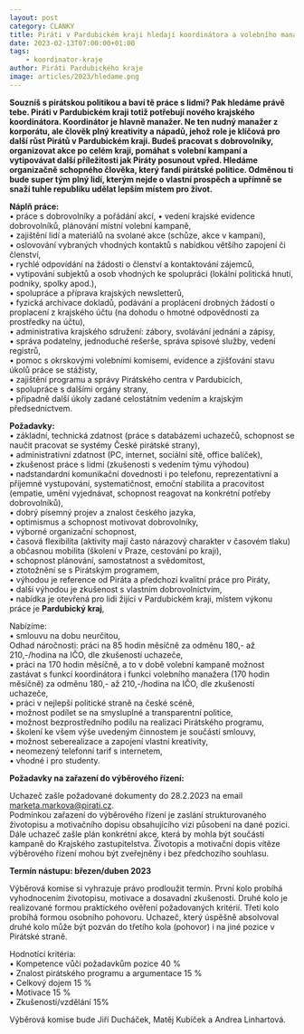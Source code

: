 ```yaml
---
layout: post
category: CLANKY
title: Piráti v Pardubickém kraji hledají koordinátora a volebního manažera
date: 2023-02-13T07:00:00+01:00
tags: 
    - koordinator-kraje
author: Piráti Pardubického kraje
image: articles/2023/hledame.png
---
```


**Souzníš s pirátskou politikou a baví tě práce s lidmi? Pak hledáme právě tebe. Piráti v Pardubickém kraji totiž potřebují nového krajského koordinátora.
Koordinátor je hlavně manažer. Ne ten nudný manažer z korporátu, ale člověk plný kreativity a nápadů, jehož role je klíčová pro další růst Pirátů v Pardubickém kraji. Budeš pracovat s dobrovolníky, organizovat akce po celém kraji, pomáhat s volební kampaní a vytipovávat další příležitosti jak Piráty posunout vpřed.
Hledáme organizačně schopného člověka, který fandí pirátské politice. Odměnou ti bude super tým plný lidí, kterým nejde o vlastní prospěch a upřímně se snaží tuhle republiku udělat lepším místem pro život.**

**Náplň práce:**  
• práce s dobrovolníky a pořádání akcí,
• vedení krajské evidence dobrovolníků, plánování místní volební kampaně,  
• zajištění lidí a materiálů na svolané akce (schůze, akce v kampani),  
• oslovování vybraných vhodných kontaktů s nabídkou většího zapojení či členství,  
• rychlé odpovídání na žádosti o členství a kontaktování zájemců,  
• vytipování subjektů a osob vhodných ke spolupráci (lokální politická hnutí, podniky, spolky apod.),  
• spolupráce a příprava krajských newsletterů,  
• fyzická archivace dokladů, podávání a proplácení drobných žádostí o proplacení z krajského účtu (na dohodu o hmotné odpovědnosti za prostředky na účtu),  
• administrativa krajského sdružení: zábory, svolávání jednání a zápisy,  
• správa podatelny, jednoduché rešerše, správa spisové služby, vedení registrů,  
• pomoc s okrskovými volebními komisemi, evidence a zjišťování stavu úkolů práce se stážisty,  
• zajištění programu a správy Pirátského centra v Pardubicích,  
• spolupráce s dalšími orgány strany,  
• případně další úkoly zadané celostátním vedením a krajským předsednictvem.

**Požadavky:**  
• základní, technická zdatnost (práce s databázemi uchazečů, schopnost se naučit pracovat se systémy České pirátské strany),  
• administrativní zdatnost (PC, internet, sociální sítě, office balíček),  
• zkušenost práce s lidmi (zkušenosti s vedením týmu výhodou)  
• nadstandardní komunikační dovednosti i po telefonu, reprezentativní a příjemné vystupování, systematičnost, emoční stabilita a pracovitost (empatie, umění vyjednávat, schopnost reagovat na konkrétní potřeby dobrovolníků),  
• dobrý písemný projev a znalost českého jazyka,  
• optimismus a schopnost motivovat dobrovolníky,  
• výborné organizační schopnost,  
• časová flexibilita (aktivity mají často nárazový charakter v časovém tlaku) a občasnou mobilita (školení v Praze, cestování po kraji),  
• schopnost plánování, samostatnost a svědomitost,  
• ztotožnění se s Pirátským programem,  
• výhodou je reference od Piráta a předchozí kvalitní práce pro Piráty,  
• další výhodou je zkušenost s vlastním dobrovolnictvím,  
• nabídka je otevřená pro lidi žijící v Pardubickém kraji, místem výkonu práce je **Pardubický kraj**,

Nabízíme:  
• smlouvu na dobu neurčitou,  
Odhad náročnosti: práci na 85 hodin měsíčně za odměnu 180,- až 210,-/hodina na IČO, dle zkušeností uchazeče,  
• práci na 170 hodin měsíčně, a to v době volební kampaně možnost zastávat s funkcí koordinátora i funkci volebního manažera (170 hodin měsíčně) za odměnu 180,- až 210,-/hodina na IČO, dle zkušeností uchazeče,  
• práci v nejlepší politické straně na české scéně,  
• možnost podílet se na smysluplné a transparentní politice,  
• možnost bezprostředního podílu na realizaci Pirátského programu,  
• školení ke všem výše uvedeným činnostem je součástí smlouvy,  
• možnost seberealizace a zapojení vlastní kreativity,  
• neomezený telefonní tarif s internetem,  
• vhodné i pro studenty.

**Požadavky na zařazení do výběrového řízení:**

Uchazeč zašle požadované dokumenty do 28.2.2023 na email  [marketa.markova@pirati.cz](mailto:marketa.markova@pirati.cz).  
Podmínkou zařazení do výběrového řízení je zaslání strukturovaného životopisu a motivačního dopisu obsahujícího vizi působení na dané pozici. Dále uchazeč zašle plán konkrétní akce, která by mohla být součástí kampaně do Krajského zastupitelstva. Životopis a motivační dopis vítěze výběrového řízení mohou být zveřejněny i bez předchozího souhlasu.

**Termín nástupu: březen/duben 2023**

Výběrová komise si vyhrazuje právo prodloužit termín. První kolo probíhá vyhodnocením životopisu, motivace a dosavadní zkušenosti. Druhé kolo je realizované formou praktického ověření požadovaných kritérií. Třetí kolo probíhá formou osobního pohovoru. Uchazeč, který úspěšně absolvoval druhé kolo může být pozván do třetího kola (pohovor) i na jiné pozice v Pirátské straně.

Hodnotící kritéria:  
• Kompetence vůči požadavkům pozice 40 %  
• Znalost pirátského programu a argumentace 15 %  
• Celkový dojem 15 %  
• Motivace 15 %  
• Zkušenosti/vzdělání 15%

Výběrová komise bude Jiří Ducháček, Matěj Kubíček a Andrea Linhartová.
